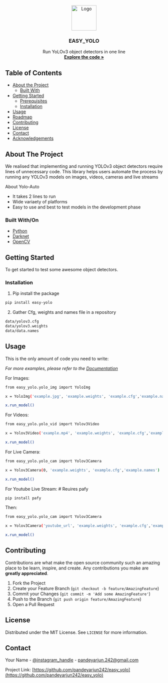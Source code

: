<!--
*** Thanks for checking out this README Template. If you have a suggestion that would
*** make this better, please fork the repo and create a pull request or simply open
*** an issue with the tag "enhancement".
*** Thanks again! Now go create something AMAZING! :D
***
***
***
*** To avoid retyping too much info. Do a search and replace for the following:
*** github_username, repo, twitter_handle, email
-->





<!-- PROJECT SHIELDS -->
<!--
*** I'm using markdown "reference style" links for readability.
*** Reference links are enclosed in brackets [ ] instead of parentheses ( ).
*** See the bottom of this document for the declaration of the reference variables
*** for contributors-url, forks-url, etc. This is an optional, concise syntax you may use.
*** https://www.markdownguide.org/basic-syntax/#reference-style-links
-->


<!-- PROJECT LOGO -->
<br />
<p align="center">
  <a href="https://github.com/github_username/repo">
    <img src="images/logo.png" alt="Logo" width="80" height="80">
  </a>

  <h3 align="center">EASY_YOLO</h3>

  <p align="center">
    Run YoLOv3 object detectors in one line
    <br />
    <a href="https://github.com/pandeyarjun242/easy_yolo"><strong>Explore the code »</strong></a>
    <br />
  </p>
</p>



<!-- TABLE OF CONTENTS -->
## Table of Contents

* [About the Project](#about-the-project)
  * [Built With](#built-with)
* [Getting Started](#getting-started)
  * [Prerequisites](#prerequisites)
  * [Installation](#installation)
* [Usage](#usage)
* [Roadmap](#roadmap)
* [Contributing](#contributing)
* [License](#license)
* [Contact](#contact)
* [Acknowledgements](#acknowledgements)



<!-- ABOUT THE PROJECT -->
## About The Project


We realised that implementing and running YOLOv3 object detectors require lines of unnecessary code. This library helps users automate the process by running any YOLOv3 models on images, videos, cameras and live streams

About Yolo-Auto
* It takes 2 lines to run
* Wide variaety of platforms
* Easy to use and best to test models in the development phase


### Built With/On

* [Python](https://www.python.org/)
* [Darknet](https://pjreddie.com/darknet/)
* [OpenCV](https://opencv.org/)



<!-- GETTING STARTED -->
## Getting Started

To get started to test some awesome object detectors.

### Installation
 
1. Pip install the package
```sh
pip install easy-yolo
```
2. Gather Cfg, weights and names file in a repository
```sh
data/yolov3.cfg
data/yolov3.weights
data/data.names
```




<!-- USAGE EXAMPLES -->
## Usage

This is the only amount of code you need to write:

_For more examples, please refer to the [Documentation](https://example.com)_

For Images:

```sh
from easy_yolo.yolo_img import YoloImg

x = YoloImg('example.jpg', 'example.weights', 'example.cfg','example.names')

x.run_model()

```
For Videos:


```sh
from easy_yolo.yolo_vid import Yolov3Video

x = Yolov3Video('example.mp4', 'example.weights', 'example.cfg','example.names')

x.run_model()
```

For Live Camera:


```sh
from easy_yolo.yolo_cam import Yolov3Camera

x = Yolov3Camera(0, 'example.weights', 'example.cfg','example.names')

x.run_model()
```
For Youtube Live Stream: # Reuires pafy
```sh
pip install pafy 
```
Then:

```sh
from easy_yolo.yolo_cam import Yolov3Camera

x = Yolov3Camera('youtube_url', 'example.weights', 'example.cfg','example.names')

x.run_model()
```



<!-- CONTRIBUTING -->
## Contributing

Contributions are what make the open source community such an amazing place to be learn, inspire, and create. Any contributions you make are **greatly appreciated**.

1. Fork the Project
2. Create your Feature Branch (`git checkout -b feature/AmazingFeature`)
3. Commit your Changes (`git commit -m 'Add some AmazingFeature'`)
4. Push to the Branch (`git push origin feature/AmazingFeature`)
5. Open a Pull Request



<!-- LICENSE -->
## License

Distributed under the MIT License. See `LICENSE` for more information.



<!-- CONTACT -->
## Contact

Your Name - [@instagram_handle](https://instagram.com/_.pandeymonium) - pandeyarjun.242@gmail.com

Project Link: [https://github.com/pandeyarjun242/easy_yolo](https://github.com/pandeyarjun242/easy_yolo)

